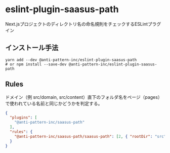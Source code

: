 # eslint-plugin-saasus-path

Next.jsプロジェクトのディレクトリ名の命名規則をチェックするESLintプラグイン

## インストール手法

```
yarn add --dev @anti-pattern-inc/eslint-plugin-saasus-path
# or npm install --save-dev @anti-pattern-inc/eslint-plugin-saasus-path
```

## Rules

ドメイン（例 src/domain, src/content）直下のフォルダ名をページ（pages）で使われている名前と同じかどうかを判定する。

```json
{
  "plugins": [
    "@anti-pattern-inc/saasus-path"
  ],
  "rules": {
    "@anti-pattern-inc/saasus-path/saasus-path": [2, { "rootDir": "src" }],
  }
}
```
